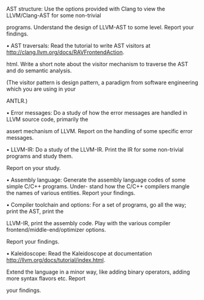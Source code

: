 AST structure: Use the options provided with Clang to view the LLVM/Clang-AST for some non-trivial

programs. Understand the design of LLVM-AST to some level. Report your findings.

• AST traversals: Read the tutorial to write AST visitors at http://clang.llvm.org/docs/RAVFrontendAction.

html. Write a short note about the visitor mechanism to traverse the AST and do semantic analysis.

(The visitor pattern is design pattern, a paradigm from software engineering which you are using in your

ANTLR.)

• Error messages: Do a study of how the error messages are handled in LLVM source code, primarily the

assert mechanism of LLVM. Report on the handling of some specific error messages.

• LLVM-IR: Do a study of the LLVM-IR. Print the IR for some non-trivial programs and study them.

Report on your study.

• Assembly language: Generate the assembly language codes of some simple C/C++ programs. Under-
stand how the C/C++ compilers mangle the names of various entities. Report your findings.

• Compiler toolchain and options: For a set of programs, go all the way; print the AST, print the

LLVM-IR, print the assembly code. Play with the various compiler frontend/middle-end/optimizer options.

Report your findings.

• Kaleidoscope: Read the Kaleidoscope at documentation http://llvm.org/docs/tutorial/index.html.

Extend the language in a minor way, like adding binary operators, adding more syntax flavors etc. Report

your findings.
